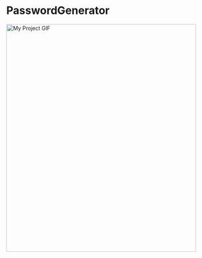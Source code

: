 # PasswordGenerator
<img src="file:///home/taijasi8/Downloads/ezgif.com-crop(1).gif" alt="My Project GIF" width="500" height="600">
